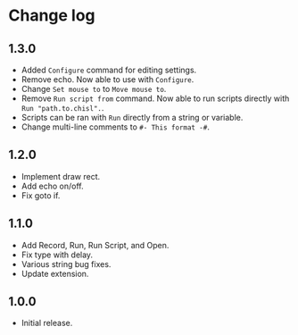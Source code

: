 # Change log

## 1.3.0
- Added `Configure` command for editing settings.
- Remove echo. Now able to use with `Configure`.
- Change `Set mouse to` to `Move mouse to`.
- Remove `Run script from` command. Now able to run scripts directly with `Run "path.to.chisl".`.
- Scripts can be ran with `Run` directly from a string or variable.
- Change multi-line comments to `#- This format -#`.

## 1.2.0
- Implement draw rect.
- Add echo on/off.
- Fix goto if.

## 1.1.0
- Add Record, Run, Run Script, and Open.
- Fix type with delay.
- Various string bug fixes.
- Update extension.

## 1.0.0
- Initial release.